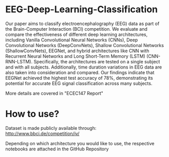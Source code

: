 # EEG-Deep-Learning-Classification

Our paper aims to classify electroencephalography (EEG) data as part of the Brain-Computer Interaction (BCI) competition. We evaluate and compare the effectiveness of different deep learning architectures, including Vanilla Convolutional Neural Networks (CNNs), Deep Convolutional Networks (DeepConvNets), Shallow Convolutional Networks (ShallowConvNets), EEGNet, and hybrid architectures like CNN with Recurrent Neural Networks and Long Short-Term Memory (LSTM) (CNN-RNN-LSTM). Specifically, the architectures are tested on a single subject and with all subjects. Additionally, time duration variations in EEG data are also taken into consideration and compared. Our findings indicate that EEGNet achieved the highest test accuracy of 78%, demonstrating its potential for accurate EEG signal classification across many subjects.

More details are covered in "ECEC147 Report"

# How to use? 
Dataset is made publicly available through: http://www.bbci.de/competition/iv/

Depending on which architecture you would like to use, the respective notebooks are attached in the GitHub Repository
